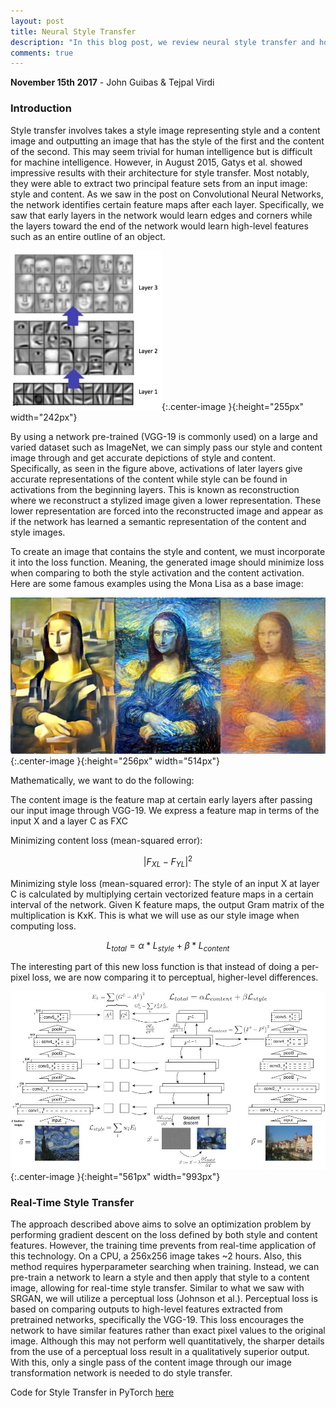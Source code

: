 ```yaml
---
layout: post
title: Neural Style Transfer
description: "In this blog post, we review neural style transfer and how it has advanced in the last few years."
comments: true
---
```

**November 15th 2017** - John Guibas & Tejpal Virdi

### Introduction
Style transfer involves takes a style image representing style and a content image and outputting an image that has the style of the first and the content of the second. This may seem trivial for human intelligence but is difficult for machine intelligence. However, in August 2015, Gatys et al. showed impressive results with their architecture for style transfer. Most notably, they were able to extract two principal feature sets from an input image: style and content.
As we saw in the post on Convolutional Neural Networks, the network identifies certain feature maps after each layer. Specifically, we saw that early layers in the network would learn edges and corners while the layers toward the end of the network would learn high-level features such as an entire outline of an object.

![Filters](/images/visfilters.jpg){:.center-image }{:height="255px" width="242px"}

By using a network pre-trained (VGG-19 is commonly used) on a large and varied dataset such as ImageNet, we can simply pass our style and content image through and get accurate depictions of style and content. Specifically, as seen in the figure above, activations of later layers give accurate representations of the content while style can be found in activations from the beginning layers. This is known as reconstruction where we reconstruct a stylized image given a lower representation. These lower representation are forced into the reconstructed image and appear as if the network has learned a semantic representation of the content and style images.

To create an image that contains the style and content, we must incorporate it into the loss function. Meaning, the generated image should minimize loss when comparing to both the style activation and the content activation. Here are some famous examples using the Mona Lisa as a base image:

![Filters](/images/mona.jpg){:.center-image }{:height="256px" width="514px"}

Mathematically, we want to do the following:

The content image is the feature map at certain early layers after passing our input image through VGG-19. We express a feature map in terms of the input X and a layer C as FXC

Minimizing content loss (mean-squared error): 

$$ | F_{XL}  - F_{YL}|^{2} $$

Minimizing style loss (mean-squared error):
The style of an input X at layer C is calculated by multiplying certain vectorized feature maps in a certain interval of the network. Given K feature maps, the output Gram matrix of the multiplication is KxK. This is what we will use as our style image when computing loss. 

$$ L_{total} = \alpha * L_{style} + \beta * L_{content} $$

The interesting part of this new loss function is that instead of doing a per-pixel loss, we are now comparing it to perceptual, higher-level differences. 

![Filters](/images/nstyle.jpg){:.center-image }{:height="561px" width="993px"}

### Real-Time Style Transfer

The approach described above aims to solve an optimization problem by performing gradient descent on the loss defined by both style and content features. However, the training time prevents from real-time application of this technology. On a CPU, a 256x256 image takes ~2 hours. Also, this method requires hyperparameter searching when training. Instead, we can pre-train a network to learn a style and then apply that style to a content image, allowing for real-time style transfer. Similar to what we saw with SRGAN, we will utilize a perceptual loss (Johnson et al.). Perceptual loss is based on comparing outputs to high-level features extracted from pretrained networks, specifically the VGG-19. This loss encourages the network to have similar features rather than exact pixel values to the original image. Although this may not perform well quantitatively, the sharper details from the use of a perceptual loss result in a qualitatively superior output. With this, only a single pass of the content image through our image transformation network is needed to do style transfer. 

Code for Style Transfer in PyTorch [here](http://pytorch.org/tutorials/advanced/neural_style_tutorial.html) 

